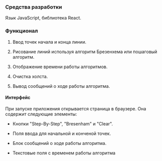 
### Средства разработки

Язык JavaScript, библиотека React.

### Функционал

  
1. Ввод точек начала и  конца линии.

2. Рисование линий используя алгоритм Брезенхема или пошаговый алгоритм.

3. Отображение времени работы алгоритмов.

4. Очистка холста.

5. Вывод сообщений о ходе работы алгоритма.

#### Интерфейс

При запуске приложения открывается страница в браузере. Она содержит следующие элементы:

  

- Кнопки "Step-By-Step", "Bresenham" и "Clear".

- Поля ввода для начальной и конченой точек.

- Блок сообщений о ходе работы алгоритма.

- Текстовые поля с временем работы алгоритма